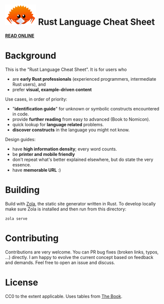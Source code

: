 # ![Logo](/static/logo.png) Rust Language Cheat Sheet

 [**READ ONLINE**](https://cheats.rs)


# Background

This is the "Rust Language Cheat Sheet". It is for users who
* are **early Rust professionals** (experienced programmers, intermediate Rust users), and
* prefer **visual, example-driven content**

Use cases, in order of priority:
* "**identification guide**" for unknown or symbolic constructs encountered in code.
* provide **further reading** from easy to advanced (Book to Nomicon).
* quick lookup for **language related** problems.
* **discover constructs** in the language you might not know.

Design guides:
* have **high information density**; every word counts.
* be **printer and mobile friendly**
* don't repeat what's better explained elsewhere, but do state the very essence.
* have **memorable URL** :)


# Building

Build with [Zola](https://www.getzola.org/), the static site generator written in Rust. To develop locally make sure Zola is installed and then run from this directory:

```
zola serve
```



# Contributing

Contributions are very welcome. You can PR bug fixes (broken links, typos, ...) directly. I am happy to evolve the current concept based on feedback and demands. Feel free to open an issue and discuss.


# License

CC0 to the extent applicable. Uses tables from [The Book](https://doc.rust-lang.org/stable/book/).